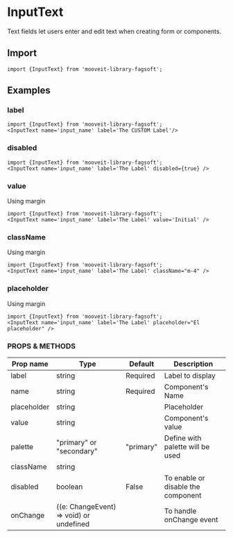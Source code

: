 # InputText
<p>
Text fields let users enter and edit text when creating form or components.
</p>

## Import
    import {InputText} from 'mooveit-library-fagsoft';

## Examples
### label

    import {InputText} from 'mooveit-library-fagsoft';
    <InputText name='input_name' label='The CUSTOM Label'/>
    
<InputText label='The CUSTOM Label' name='input_name'/>

### disabled
    import {InputText} from 'mooveit-library-fagsoft';
    <InputText name='input_name' label='The Label' disabled={true} />

<InputText name='input_name' label='The Label' disabled={true} />

### value
Using margin

    import {InputText} from 'mooveit-library-fagsoft';
    <InputText name='input_name' label='The Label' value='Initial' />

<InputText name='input_name' label='The Label' value='Initial' />

### className
Using margin

    import {InputText} from 'mooveit-library-fagsoft';
    <InputText name='input_name' label='The Label' className="m-4" />

<InputText name='input_name' label='The Label' className="m-4" />

### placeholder
Using margin

    import {InputText} from 'mooveit-library-fagsoft';
    <InputText name='input_name' label='The Label' placeholder="El placeholder" />

<InputText name='input_name' label='The Label' placeholder="El placeholder" />


### PROPS & METHODS

| Prop name   |Type| Default|Description|
| --------- |-------|-------|-------|
| label    | 	string |Required| Label to display |
| name    | 	string |Required| Component's Name |
| placeholder| 	string ||Placeholder|
| value    | 	string || Component's value |
| palette |"primary" or "secondary" |"primary"| Define with palette will be used |
| className| 	string ||  |
| disabled    | boolean |False| To enable or disable the component |
| onChange	    | ((e: ChangeEvent<HTMLInputElement>) => void) or undefined || To handle onChange event |
    
